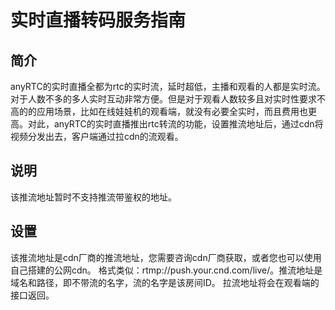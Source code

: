 # 实时直播转码服务指南

## 简介
anyRTC的实时直播全都为rtc的实时流，延时超低，主播和观看的人都是实时流。对于人数不多的多人实时互动非常方便。但是对于观看人数较多且对实时性要求不高的的应用场景，比如在线娃娃机的观看端，就没有必要全实时，而且费用也更高。对此，anyRTC的实时直播推出rtc转流的功能，设置推流地址后，通过cdn将视频分发出去，客户端通过拉cdn的流观看。

## 说明
该推流地址暂时不支持推流带鉴权的地址。

## 设置
该推流地址是cdn厂商的推流地址，您需要咨询cdn厂商获取，或者您也可以使用自己搭建的公网cdn。
格式类似：rtmp://push.your.cnd.com/live/。推流地址是域名和路径，即不带流的名字，流的名字是该房间ID。
拉流地址将会在观看端的接口返回。